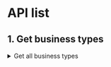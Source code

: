 # API list

## 1. Get business types

<details>
<summary>Get all business types</summary>
<br>

## Get users

- **Description** : This API is used to get all business type.
- **Request type** : query
- **Request body sample**:

  - **Request body**

    ```
    query businessTypes() {
      businessTypes {
        id
        type
      }
    }
    ```

- **Response**:

```json
{
  "data": {
    "businessTypes": [
      {
        "id": 1,
        "type": "Type1"
      },
      {
        "id": 2,
        "type": "Type2"
      }
    ]
  }
}
```

</details>
